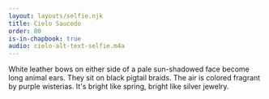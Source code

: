 ```yaml
---
layout: layouts/selfie.njk
title: Cielo Saucedo
order: 80
is-in-chapbook: true
audio: cielo-alt-text-selfie.m4a
---
```

White leather bows on either side of a pale sun-shadowed face become long animal ears. They sit on black pigtail braids. The air is colored fragrant by purple wisterias. It's bright like spring, bright like silver jewelry.
